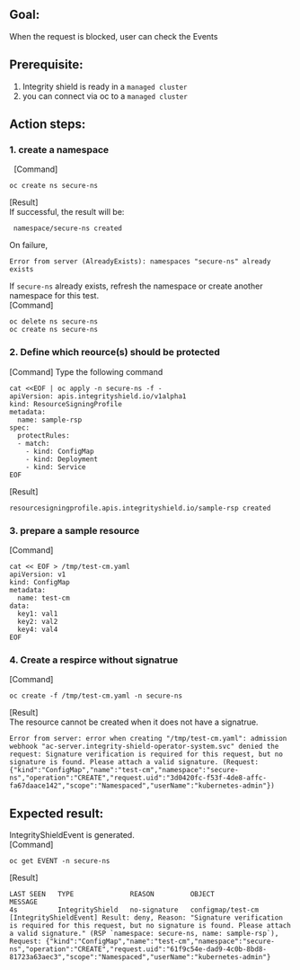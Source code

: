 ## Goal:
When the request is blocked, user can check the Events

## Prerequisite: 
1. Integrity shield is ready in a `managed cluster`
2. you can connect via oc to a `managed cluster`

## Action steps:
### 1. create a namespace  
 
[Command]  
```
oc create ns secure-ns 
```
[Result]  
If successful, the result will be:
```
 namespace/secure-ns created
```
On failure, 
```
Error from server (AlreadyExists): namespaces "secure-ns" already exists
```
If `secure-ns` already exists, refresh the namespace or create another namespace for this test.   
[Command]  
```
oc delete ns secure-ns
oc create ns secure-ns
```


### 2. Define which reource(s) should be protected  
[Command]  Type the following command
```
cat <<EOF | oc apply -n secure-ns -f -
apiVersion: apis.integrityshield.io/v1alpha1
kind: ResourceSigningProfile
metadata:
  name: sample-rsp
spec:
  protectRules:
  - match:
    - kind: ConfigMap
    - kind: Deployment
    - kind: Service
EOF
```
[Result]
```
resourcesigningprofile.apis.integrityshield.io/sample-rsp created
```

### 3. prepare a sample resource   
[Command] 
```
cat << EOF > /tmp/test-cm.yaml
apiVersion: v1
kind: ConfigMap
metadata:
  name: test-cm
data:
  key1: val1
  key2: val2
  key4: val4
EOF
```

### 4. Create a respirce without signatrue  
[Command] 
```
oc create -f /tmp/test-cm.yaml -n secure-ns
```
[Result]  
The resource cannot be created when it does not have a signatrue.
```
Error from server: error when creating "/tmp/test-cm.yaml": admission webhook "ac-server.integrity-shield-operator-system.svc" denied the request: Signature verification is required for this request, but no signature is found. Please attach a valid signature. (Request: {"kind":"ConfigMap","name":"test-cm","namespace":"secure-ns","operation":"CREATE","request.uid":"3d0420fc-f53f-4de8-affc-fa67daace142","scope":"Namespaced","userName":"kubernetes-admin"})
```

## Expected result:
IntegrityShieldEvent is generated.  
[Command]
```
oc get EVENT -n secure-ns
```
[Result]
```
LAST SEEN   TYPE              REASON         OBJECT              MESSAGE
4s          IntegrityShield   no-signature   configmap/test-cm   [IntegrityShieldEvent] Result: deny, Reason: "Signature verification is required for this request, but no signature is found. Please attach a valid signature." (RSP `namespace: secure-ns, name: sample-rsp`), Request: {"kind":"ConfigMap","name":"test-cm","namespace":"secure-ns","operation":"CREATE","request.uid":"61f9c54e-dad9-4c0b-8bd8-81723a63aec3","scope":"Namespaced","userName":"kubernetes-admin"}
```